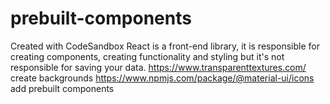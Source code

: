 # prebuilt-components
Created with CodeSandbox
React is a front-end library, it is responsible for creating components, creating functionality and styling but it's not responsible for saving your data.
https://www.transparenttextures.com/ create backgrounds
https://www.npmjs.com/package/@material-ui/icons add prebuilt components
